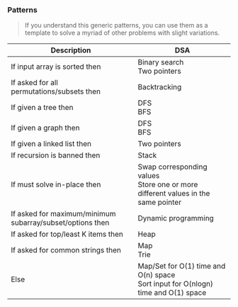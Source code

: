 ### Patterns
> If you understand this generic patterns, you can use them as a template to solve a myriad of other problems with slight variations.


| Description                                               | DSA                                                                                  |
|-----------------------------------------------------------|--------------------------------------------------------------------------------------|
| If input array is sorted then                             | Binary search<br/>Two pointers                                                       |
| If asked for all permutations/subsets then                | Backtracking                                                                         |
| If given a tree then                                      | DFS<br/>BFS                                                                          |
| If given a graph then                                     | DFS<br/>BFS                                                                          |
| If given a linked list then                               | Two pointers                                                                         |
| If recursion is banned then                               | Stack                                                                                |
| If must solve in-place then                               | Swap corresponding values<br/>Store one or more different values in the same pointer |
| If asked for maximum/minimum subarray/subset/options then | Dynamic programming                                                                  |
| If asked for top/least K items then                       | Heap                                                                                 |                                                             
| If asked for common strings then                          | Map<br/>Trie                                                                         |                                                                   
| Else                                                      | Map/Set for O(1) time and O(n) space<br/>Sort input for O(nlogn) time and O(1) space |